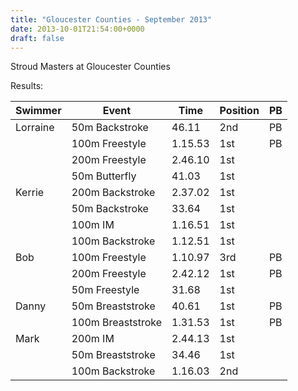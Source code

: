 ```yaml
---
title: "Gloucester Counties - September 2013"
date: 2013-10-01T21:54:00+0000
draft: false
---
```

Stroud Masters at Gloucester Counties

Results:

| Swimmer | Event | Time | Position | PB |
|---|---|---|---|---|
| Lorraine |50m Backstroke |46.11 |2nd |PB |
|  |100m Freestyle |1.15.53 |1st |PB |
|  |200m Freestyle |2.46.10 |1st | |
|  |50m Butterfly |41.03 |1st | |
| Kerrie |200m Backstroke |2.37.02 |1st | |
|  |50m Backstroke |33.64 |1st | |
|  |100m IM |1.16.51 |1st | |
|  |100m Backstroke |1.12.51 |1st | |
| Bob |100m Freestyle |1.10.97 |3rd |PB |
|  |200m Freestyle |2.42.12 |1st |PB |
|  |50m Freestyle |31.68 |1st | |
| Danny |50m Breaststroke |40.61 |1st |PB |
|  |100m Breaststroke |1.31.53 |1st |PB |
| Mark |200m IM |2.44.13 |1st | |
|  |50m Breaststroke |34.46 |1st | |
|  |100m Backstroke |1.16.03 |2nd | |

